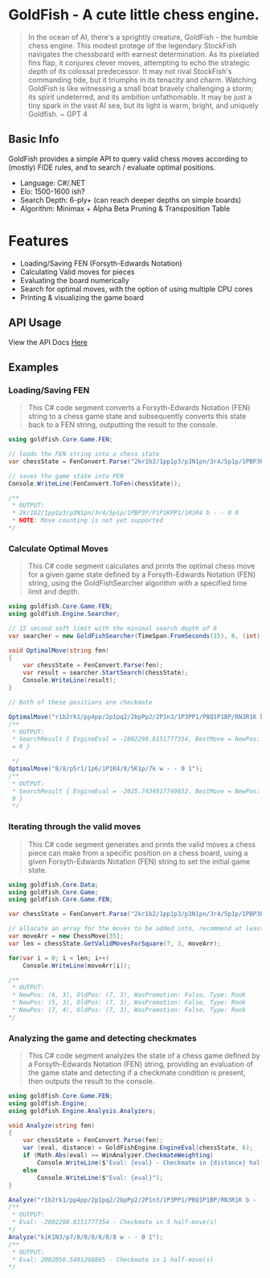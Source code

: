 # GoldFish - A cute little chess engine.

> In the ocean of AI, there's a sprightly creature, GoldFish - the humble chess engine. This modest protege of the legendary StockFish navigates the chessboard with earnest determination. As its pixelated fins flap, it conjures clever moves, attempting to echo the strategic depth of its colossal predecessor. It may not rival StockFish's commanding tide, but it triumphs in its tenacity and charm. Watching GoldFish is like witnessing a small boat bravely challenging a storm; its spirit undeterred, and its ambition unfathomable. It may be just a tiny spark in the vast AI sea, but its light is warm, bright, and uniquely Goldfish.
> ~ GPT 4

## Basic Info

GoldFish provides a simple API to query valid chess moves according to (mostly) FIDE rules, and to search / evaluate optimal positions.

- Language: C#/.NET
- Elo: 1500-1600 ish?
- Search Depth: 6-ply+ (can reach deeper depths on simple boards)
- Algorithm: Minimax + Alpha Beta Pruning & Transposition Table

# Features

- Loading/Saving FEN (Forsyth-Edwards Notation)
- Calculating Valid moves for pieces
- Evaluating the board numerically
- Search for optimal moves, with the option of using multiple CPU cores
- Printing & visualizing the game board

## API Usage

View the API Docs [Here](https://encodeous.github.io/goldfish/)

## Examples

### Loading/Saving FEN

> This C# code segment converts a Forsyth-Edwards Notation (FEN) string to a chess game state and subsequently converts this state back to a FEN string, outputting the result to the console.

```csharp
using goldfish.Core.Game.FEN;

// loads the FEN string into a chess state
var chessState = FenConvert.Parse("2kr1b2/1pp1p3/p3N1pn/3r4/5p1p/1PBP3P/P1P1KPP1/1R1R4 b - - 1 23");

// saves the game state into FEN
Console.WriteLine(FenConvert.ToFen(chessState));

/**
 * OUTPUT:
 * 2kr1b2/1pp1p3/p3N1pn/3r4/5p1p/1PBP3P/P1P1KPP1/1R1R4 b - - 0 0
 * NOTE: Move counting is not yet supported
*/
```

### Calculate Optimal Moves

> This C# code segment calculates and prints the optimal chess move for a given game state defined by a Forsyth-Edwards Notation (FEN) string, using the GoldFishSearcher algorithm with a specified time limit and depth.

```csharp
using goldfish.Core.Game.FEN;
using goldfish.Engine.Searcher;

// 15 second soft limit with the minimal search depth of 6
var searcher = new GoldFishSearcher(TimeSpan.FromSeconds(15), 6, (int)(Environment.ProcessorCount / 1.2));

void OptimalMove(string fen)
{
    var chessState = FenConvert.Parse(fen);
    var result = searcher.StartSearch(chessState);
    Console.WriteLine(result);
}

// Both of these positions are checkmate

OptimalMove("r1b2rk1/pp4pp/2p1pq2/2bpPp2/2P1n3/1P3PP1/PBQ1P1BP/RN3R1K b - - 0 1");
/**
 * OUTPUT:
 * SearchResult { EngineEval = -2002298.8151777354, BestMove = NewPos: (2, 6), OldPos: (3, 4), WasPromotion: False, Type: Knight, Depth
 = 6 }

 */
OptimalMove("8/8/p5r1/1p6/1P1R4/8/5K1p/7k w - - 0 1");
/**
 * OUTPUT:
 * SearchResult { EngineEval = -2025.7434917749852, BestMove = NewPos: (0, 3), OldPos: (3, 3), WasPromotion: False, Type: Rook, Depth =
 9 }
 */
```

### Iterating through the valid moves

> This C# code segment generates and prints the valid moves a chess piece can make from a specific position on a chess board, using a given Forsyth-Edwards Notation (FEN) string to set the initial game state.

```csharp
using goldfish.Core.Data;
using goldfish.Core.Game;
using goldfish.Core.Game.FEN;

var chessState = FenConvert.Parse("2kr1b2/1pp1p3/p3N1pn/3r4/5p1p/1PBP3P/P1P1KPP1/1R1R4 b - - 1 23");

// allocate an array for the moves to be added into, recommend at least 35 spaces
var moveArr = new ChessMove[35];
var len = chessState.GetValidMovesForSquare(7, 3, moveArr);

for(var i = 0; i < len; i++)
    Console.WriteLine(moveArr[i]);

/**
 * OUTPUT:
 * NewPos: (6, 3), OldPos: (7, 3), WasPromotion: False, Type: Rook
 * NewPos: (5, 3), OldPos: (7, 3), WasPromotion: False, Type: Rook
 * NewPos: (7, 4), OldPos: (7, 3), WasPromotion: False, Type: Rook
*/
```

### Analyzing the game and detecting checkmates

> This C# code segment analyzes the state of a chess game defined by a Forsyth-Edwards Notation (FEN) string, providing an evaluation of the game state and detecting if a checkmate condition is present, then outputs the result to the console.

```csharp
using goldfish.Core.Game.FEN;
using goldfish.Engine;
using goldfish.Engine.Analysis.Analyzers;

void Analyze(string fen)
{
    var chessState = FenConvert.Parse(fen);
    var (eval, distance) = GoldFishEngine.EngineEval(chessState, 6);
    if (Math.Abs(eval) >= WinAnalyzer.CheckmateWeighting)
        Console.WriteLine($"Eval: {eval} - Checkmate in {distance} half-move(s)");
    else
        Console.WriteLine($"Eval: {eval}");
}

Analyze("r1b2rk1/pp4pp/2p1pq2/2bpPp2/2P1n3/1P3PP1/PBQ1P1BP/RN3R1K b - - 0 1");
/**
 * OUTPUT:
 * Eval: -2002298.8151777354 - Checkmate in 5 half-move(s)
*/
Analyze("k1K1N3/p7/8/8/8/8/8/8 w - - 0 1");
/**
 * OUTPUT:
 * Eval: 2002056.5491268865 - Checkmate in 1 half-move(s)
*/
```